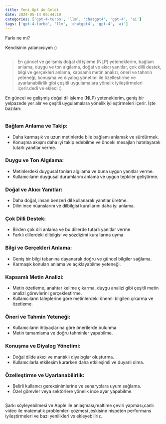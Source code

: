 ```yaml
---
title: Yeni Gpt 4o Geldi
date: 2024-05-14 06:44:10
categories: ['gpt-4-turbo', 'llm', 'chatgpt4', 'gpt-4', 'ai']
tags: ['gpt-4-turbo', 'llm', 'chatgpt4', 'gpt-4', 'ai']
---
```

Farkı ne&nbsp;mi?

Kendisinin yalancısıyım&nbsp;:)

<figure><img alt="" src="https://cdn-images-1.medium.com/max/1024/1*khznHzsQuWwX3akTJ2-zPA.jpeg"/></figure>

>  En güncel ve gelişmiş doğal dil işleme (NLP) yeteneklerim, bağlam anlama, duygu ve ton algılama, doğal ve akıcı yanıtlar, çok dilli destek, bilgi ve gerçekleri anlama, kapsamlı metin analizi, öneri ve tahmin yeteneği, konuşma ve diyalog yönetimi ile özelleştirme ve uyarlanabilirlik gibi çeşitli uygulamalara yönelik iyileştirmeleri içerir.dedi ve ekledi&nbsp;:)

En güncel ve gelişmiş doğal dil işleme (NLP) yeteneklerim, geniş bir yelpazede yer alır ve çeşitli uygulamalara yönelik iyileştirmeleri içerir. İşte bazıları:

<figure><img alt="" src="https://cdn-images-1.medium.com/max/1024/1*E7hiphl81WuYThBWn0P6ZQ.jpeg"/></figure>

### Bağlam Anlama ve&nbsp;Takip:

*   Daha karmaşık ve uzun metinlerde bile bağlamı anlamak ve sürdürmek.
*   Konuşma akışını daha iyi takip edebilme ve önceki mesajları hatırlayarak tutarlı yanıtlar&nbsp;verme.

### Duygu ve Ton Algılama:

*   Metinlerdeki duygusal tonları algılama ve buna uygun yanıtlar&nbsp;verme.
*   Kullanıcıların duygusal durumlarını anlama ve uygun tepkiler geliştirme.

### Doğal ve Akıcı Yanıtlar:

*   Daha doğal, insan benzeri dil kullanarak yanıtlar&nbsp;üretme.
*   Dilin ince nüanslarını ve dilbilgisi kurallarını daha iyi&nbsp;anlama.

### Çok Dilli&nbsp;Destek:

*   Birden çok dili anlama ve bu dillerde tutarlı yanıtlar&nbsp;verme.
*   Farklı dillerdeki dilbilgisi ve sözdizimi kurallarına uyma.

### Bilgi ve Gerçekleri Anlama:

*   Geniş bir bilgi tabanına dayanarak doğru ve güncel bilgiler&nbsp;sağlama.
*   Karmaşık konuları anlama ve açıklayabilme yeteneği.

### Kapsamlı Metin&nbsp;Analizi:

*   Metin özetleme, anahtar kelime çıkarma, duygu analizi gibi çeşitli metin analizi görevlerini gerçekleştirme.
*   Kullanıcıların taleplerine göre metinlerdeki önemli bilgileri çıkarma ve özetleme.

### Öneri ve Tahmin Yeteneği:

*   Kullanıcıların ihtiyaçlarına göre önerilerde bulunma.
*   Metin tamamlama ve doğru tahminler yapabilme.

### Konuşma ve Diyalog Yönetimi:

*   Doğal dilde akıcı ve mantıklı diyaloglar oluşturma.
*   Kullanıcılarla etkileşim kurarken daha etkileşimli ve duyarlı&nbsp;olma.

### Özelleştirme ve Uyarlanabilirlik:

*   Belirli kullanıcı gereksinimlerine ve senaryolara uyum&nbsp;sağlama.
*   Özel görevler veya sektörlere yönelik ince ayar yapabilme.

<figure><img alt="" src="https://cdn-images-1.medium.com/max/1024/1*1ceUROoWj-OGfH2MxR94tw.jpeg"/></figure>

Şarkı söyleyebilmesi ve Apple ile anlaşması,realtime çeviri yapması,canlı video ile matematik problemleri çözmesi&nbsp;,eskisine nispeten performans iyileştirmeleri ve bazı yenilikleri vs ekleyebiliriz.

<img alt="" height="1" src="https://medium.com/_/stat?event=post.clientViewed&amp;referrerSource=full_rss&amp;postId=72eb83a24d84" width="1"/>